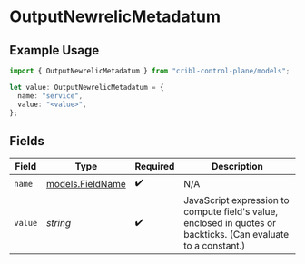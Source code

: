 # OutputNewrelicMetadatum

## Example Usage

```typescript
import { OutputNewrelicMetadatum } from "cribl-control-plane/models";

let value: OutputNewrelicMetadatum = {
  name: "service",
  value: "<value>",
};
```

## Fields

| Field                                                                                                          | Type                                                                                                           | Required                                                                                                       | Description                                                                                                    |
| -------------------------------------------------------------------------------------------------------------- | -------------------------------------------------------------------------------------------------------------- | -------------------------------------------------------------------------------------------------------------- | -------------------------------------------------------------------------------------------------------------- |
| `name`                                                                                                         | [models.FieldName](../models/fieldname.md)                                                                     | :heavy_check_mark:                                                                                             | N/A                                                                                                            |
| `value`                                                                                                        | *string*                                                                                                       | :heavy_check_mark:                                                                                             | JavaScript expression to compute field's value, enclosed in quotes or backticks. (Can evaluate to a constant.) |
